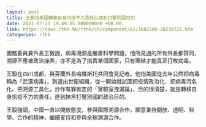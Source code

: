 ```yaml
---
layout: post
title: 王毅指美國轉移自身抗疫不力責任以達到打壓別國目的
date: 2021-07-25 19:49:35.000000000 +08:00
link: https://news.rthk.hk/rthk/ch/component/k2/1602509-20210725.htm
categories: rthk
---
```


國務委員兼外長王毅說，病毒溯源是嚴肅科學問題，他所見過的所有外長都贊同，溯源不應被政治操弄，亦不是為了指責某個國家，只有團結才能真正打敗病毒。

王毅在四川成都，與芬蘭外長哈維斯托共同會見記者。他指美國從去年公然把病毒稱為「武漢病毒」，到退出世衛組織，從一開始就試圖把疫情政治化、把病毒污名化、把溯源工具化，炒作有罪推定的「實驗室洩漏論」，目的很清楚，就是轉移自身抗疫不力的責任，達到抹黑打壓別國的政治目的。

王毅強調，中國一直以開放態度，參與國際溯源合作，願意秉持開放、透明、科學、合作的精神，繼續支持和參與全球溯源合作。

